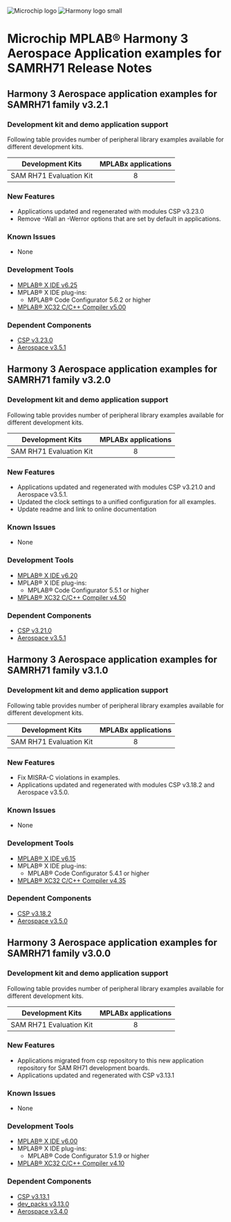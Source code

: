 ﻿![Microchip logo](https://raw.githubusercontent.com/wiki/Microchip-MPLAB-Harmony/Microchip-MPLAB-Harmony.github.io/images/microchip_logo.png)
![Harmony logo small](https://raw.githubusercontent.com/wiki/Microchip-MPLAB-Harmony/Microchip-MPLAB-Harmony.github.io/images/microchip_mplab_harmony_logo_small.png)

# Microchip MPLAB® Harmony 3 Aerospace Application examples for SAMRH71 Release Notes

## Harmony 3 Aerospace application examples for SAMRH71 family v3.2.1

### Development kit and demo application support

Following table provides number of peripheral library examples available for different development kits.

| Development Kits  | MPLABx applications |
|:-----------------:|:-------------------:|
| SAM RH71 Evaluation Kit | 8 |

### New Features

- Applications updated and regenerated with modules CSP v3.23.0
- Remove -Wall an -Werror options that are set by default in applications.

### Known Issues

- None

### Development Tools

- [MPLAB® X IDE v6.25](https://www.microchip.com/mplab/mplab-x-ide)
- MPLAB® X IDE plug-ins:
  - MPLAB® Code Configurator 5.6.2 or higher
- [MPLAB® XC32 C/C++ Compiler v5.00](https://www.microchip.com/mplab/compilers)

### Dependent Components

* [CSP v3.23.0](https://github.com/Microchip-MPLAB-Harmony/csp/releases/tag/v3.23.0)
* [Aerospace v3.5.1](https://github.com/Microchip-MPLAB-Harmony/aerospace/releases/tag/v3.5.1)

## Harmony 3 Aerospace application examples for SAMRH71 family v3.2.0

### Development kit and demo application support

Following table provides number of peripheral library examples available for different development kits.

| Development Kits  | MPLABx applications |
|:-----------------:|:-------------------:|
| SAM RH71 Evaluation Kit | 8 |

### New Features

- Applications updated and regenerated with modules CSP v3.21.0 and Aerospace v3.5.1.
- Updated the clock settings to a unified configuration for all examples.
- Update readme and link to online documentation

### Known Issues

- None

### Development Tools

- [MPLAB® X IDE v6.20](https://www.microchip.com/mplab/mplab-x-ide)
- MPLAB® X IDE plug-ins:
  - MPLAB® Code Configurator 5.5.1 or higher
- [MPLAB® XC32 C/C++ Compiler v4.50](https://www.microchip.com/mplab/compilers)

### Dependent Components

* [CSP v3.21.0](https://github.com/Microchip-MPLAB-Harmony/csp/releases/tag/v3.21.0)
* [Aerospace v3.5.1](https://github.com/Microchip-MPLAB-Harmony/aerospace/releases/tag/v3.5.1)

## Harmony 3 Aerospace application examples for SAMRH71 family v3.1.0

### Development kit and demo application support

Following table provides number of peripheral library examples available for different development kits.

| Development Kits  | MPLABx applications |
|:-----------------:|:-------------------:|
| SAM RH71 Evaluation Kit | 8 |

### New Features

- Fix MISRA-C violations in examples.
- Applications updated and regenerated with modules CSP v3.18.2 and Aerospace v3.5.0.

### Known Issues

- None

### Development Tools

- [MPLAB® X IDE v6.15](https://www.microchip.com/mplab/mplab-x-ide)
- MPLAB® X IDE plug-ins:
  - MPLAB® Code Configurator 5.4.1 or higher
- [MPLAB® XC32 C/C++ Compiler v4.35](https://www.microchip.com/mplab/compilers)

### Dependent Components

* [CSP v3.18.2](https://github.com/Microchip-MPLAB-Harmony/csp/releases/tag/v3.18.2)
* [Aerospace v3.5.0](https://github.com/Microchip-MPLAB-Harmony/aerospace/releases/tag/v3.5.0)

## Harmony 3 Aerospace application examples for SAMRH71 family v3.0.0

### Development kit and demo application support

Following table provides number of peripheral library examples available for different development kits.

| Development Kits  | MPLABx applications |
|:-----------------:|:-------------------:|
| SAM RH71 Evaluation Kit | 8 |

### New Features

- Applications migrated from csp repository to this new application repository for SAM RH71 development boards.
- Applications updated and regenerated with CSP v3.13.1

### Known Issues

- None

### Development Tools

- [MPLAB® X IDE v6.00](https://www.microchip.com/mplab/mplab-x-ide)
- MPLAB® X IDE plug-ins:
  - MPLAB® Code Configurator 5.1.9 or higher
- [MPLAB® XC32 C/C++ Compiler v4.10](https://www.microchip.com/mplab/compilers)

### Dependent Components

* [CSP v3.13.1](https://github.com/Microchip-MPLAB-Harmony/csp/releases/tag/v3.13.1)
* [dev_packs v3.13.0](https://github.com/Microchip-MPLAB-Harmony/dev_packs/releases/tag/v3.13.0)
* [Aerospace v3.4.0](https://github.com/Microchip-MPLAB-Harmony/aerospace/releases/tag/v3.4.0)

